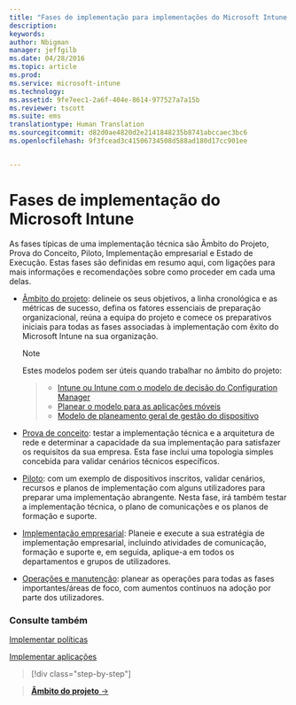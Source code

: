 ```yaml
---
title: "Fases de implementação para implementações do Microsoft Intune | Microsoft Intune"
description: 
keywords: 
author: Nbigman
manager: jeffgilb
ms.date: 04/28/2016
ms.topic: article
ms.prod: 
ms.service: microsoft-intune
ms.technology: 
ms.assetid: 9fe7eec1-2a6f-404e-8614-977527a7a15b
ms.reviewer: tscott
ms.suite: ems
translationtype: Human Translation
ms.sourcegitcommit: d82d0ae4820d2e2141848235b8741abccaec3bc6
ms.openlocfilehash: 9f3fcead3c41506734508d588ad180d17cc901ee


---
```



# Fases de implementação do Microsoft Intune
As fases típicas de uma implementação técnica são Âmbito do Projeto, Prova do Conceito, Piloto, Implementação empresarial e Estado de Execução. Estas fases são definidas em resumo aqui, com ligações para mais informações e recomendações sobre como proceder em cada uma delas.

-   [Âmbito do projeto](project-scope.md): delineie os seus objetivos, a linha cronológica e as métricas de sucesso, defina os fatores essenciais de preparação organizacional, reúna a equipa do projeto e comece os preparativos iniciais para todas as fases associadas à implementação com êxito do Microsoft Intune na sua organização.
     > [!NOTE]           
       Estes modelos podem ser úteis quando trabalhar no âmbito do projeto:
        
    >- [Intune ou Intune com o modelo de decisão do Configuration Manager](https://gallery.technet.microsoft.com/Intune-or-Intune-with-900e8a78)
    >- [Planear o modelo para as aplicações móveis](https://gallery.technet.microsoft.com/Mobile-app-planning-18689d59)
    >- [Modelo de planeamento geral de gestão do dispositivo](https://gallery.technet.microsoft.com/General-device-management-334c3792)
    

-   [Prova de conceito](proof-of-concept.md): testar a implementação técnica e a arquitetura de rede e determinar a capacidade da sua implementação para satisfazer os requisitos da sua empresa. Esta fase inclui uma topologia simples concebida para validar cenários técnicos específicos.  

-   [Piloto](pilot.md): com um exemplo de dispositivos inscritos, validar cenários, recursos e planos de implementação com alguns utilizadores para preparar uma implementação abrangente.  Nesta fase, irá também testar a implementação técnica, o plano de comunicações e os planos de formação e suporte.
-   [Implementação empresarial](enterprise-rollout.md): Planeie e execute a sua estratégia de implementação empresarial, incluindo atividades de comunicação, formação e suporte e, em seguida, aplique-a em todos os departamentos e grupos de utilizadores.

-   [Operações e manutenção](operations-and-maintenance.md): planear as operações para todas as fases importantes/áreas de foco, com aumentos contínuos na adoção por parte dos utilizadores.

### Consulte também

[Implementar políticas](policy-rollout.md)

[Implementar aplicações](application-rollout.md)


<!--
These should be linked to topics in the plan & design section once it is back in the TOC
## Rolling out policies and apps
These topics will help you plan for the rollout of new policies and apps:
-   **[Roll out policies](policy-rollout.md)**

-   **[Roll out apps](application-rollout.md)**
-->


>[!div class="step-by-step"]

>[**Âmbito do projeto** &rarr;](project-scope.md)  



<!--HONumber=Jun16_HO4-->


